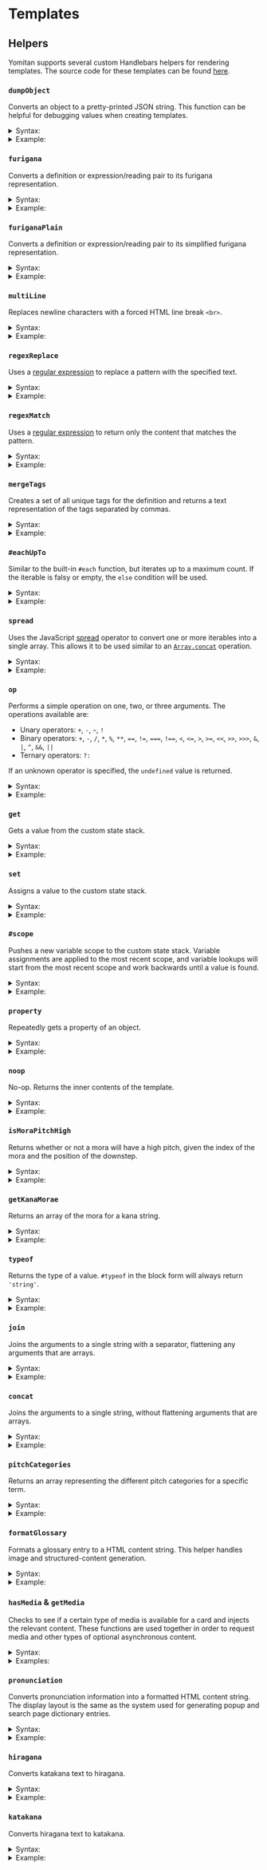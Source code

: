# Templates

## Helpers

Yomitan supports several custom Handlebars helpers for rendering templates.
The source code for these templates can be found [here](../ext/js/templates/sandbox/anki-template-renderer.js).

### `dumpObject`

Converts an object to a pretty-printed JSON string.
This function can be helpful for debugging values when creating templates.

<details>
  <summary>Syntax:</summary>

<code>{{dumpObject <i>object</i>}}</code>

- _`object`_ <br>
The object to convert.
</details>
<details>
  <summary>Example:</summary>

<!-- prettier-ignore -->
  ```handlebars
  <pre>{{dumpObject .}}</pre>
  ```

Output:

<!-- prettier-ignore -->
  ```html
  <pre>{
      "key": "value"
  }</pre>
  ```

Preview:

<!-- prettier-ignore -->
  ```html
  {
      "key": "value"
  }
  ```

</details>

### `furigana`

Converts a definition or expression/reading pair to its furigana representation.

<details>
  <summary>Syntax:</summary>

<code>{{furigana <i>definition</i>}}</code><br>
<code>{{furigana <i>expression</i> <i>reading</i>}}</code><br>

- _`definition`_ <br>
  The definition to convert.
- _`expression`_ <br>
  The expression to convert.
- _`reading`_ <br>
The reading to convert.
</details>
<details>
  <summary>Example:</summary>

<!-- prettier-ignore -->
  ```handlebars
  {{furigana .}}
  {{furigana "読む" "よむ"}}
  ```

Output:

<!-- prettier-ignore -->
  ```html
  <ruby>読<rt>よ</rt></ruby>む
  ```

Preview

  <pre><ruby>読<rt>よ</rt></ruby>む</pre>
</details>

### `furiganaPlain`

Converts a definition or expression/reading pair to its simplified furigana representation.

<details>
  <summary>Syntax:</summary>

<code>{{furiganaPlain <i>definition</i>}}</code>
<code>{{furiganaPlain <i>expression</i> <i>reading</i>}}</code><br>

- _`definition`_ <br>
  The definition to convert.
- _`expression`_ <br>
  The expression to convert.
- _`reading`_ <br>
The reading to convert.
</details>
<details>
  <summary>Example:</summary>

<!-- prettier-ignore -->
  ```handlebars
  {{~furiganaPlain .~}}
  {{furiganaPlain "読む" "よむ"}}
  ```

Output:

<!-- prettier-ignore -->
  ```html
  読[よ]む
  ```

</details>

### `multiLine`

Replaces newline characters with a forced HTML line break `<br>`.

<details>
  <summary>Syntax:</summary>

<code>{{#multiLine}}<i>text with multiple lines</i>{{/multiLine}}</code>

</details>
<details>
  <summary>Example:</summary>

<!-- prettier-ignore -->
  ```handlebars
  {{#multiLine~}}
  some
  multiline
  text
  {{~/multiLine}}
  ```

Output:

<!-- prettier-ignore -->
  ```html
  some<br>multiline<br>text
  ```

Preview:

  <pre>some<br>multiline<br>text</pre>
</details>

### `regexReplace`

Uses a [regular expression](https://developer.mozilla.org/en-US/docs/Web/JavaScript/Guide/Regular_Expressions) to replace a pattern with the specified text.

<details>
  <summary>Syntax:</summary>

<code>{{#regexReplace <i>regex</i> <i>replacement</i> <i>[flags]</i>}}<i>text-to-modify</i>{{/regexReplace}}</code><br>
<code>{{regexReplace <i>regex</i> <i>replacement</i> <i>[flags]</i> <i>[text-to-modify]...</i>}}</code><br>

- _`regex`_ <br>
  The raw string used to create the regular expression. This value is passed to the [`RegExp`](https://developer.mozilla.org/en-US/docs/Web/JavaScript/Reference/Global_Objects/RegExp/RegExp) constructor.
- _`replacement`_ <br>
  The text used to replace pattern matches. This supports the standard [special capture group replacements](https://developer.mozilla.org/en-US/docs/Web/JavaScript/Reference/Global_Objects/String/replace#Specifying_a_string_as_a_parameter) as supported by the web browser.
- _`flags`_ _(optional)_ <br>
  Optional flags to pass to the [`RegExp`](https://developer.mozilla.org/en-US/docs/Web/JavaScript/Reference/Global_Objects/RegExp/RegExp) constructor.
- _`text-to-modify`_ <br>
The text that the regular expression is applied to.
If multiple arguments are present, they are all concatenated.
</details>
<details>
  <summary>Example:</summary>

<!-- prettier-ignore -->
  ```handlebars
  {{#regexReplace "\(([^)]*)\)" "$1" "g"~}}Here is (some) (text) (in) (parentheses){{~/regexReplace}}
  ```

Output:

<!-- prettier-ignore -->
  ```html
  Here is some text in parentheses
  ```

</details>

### `regexMatch`

Uses a [regular expression](https://developer.mozilla.org/en-US/docs/Web/JavaScript/Guide/Regular_Expressions) to return only the content that matches the pattern.

<details>
  <summary>Syntax:</summary>

<code>{{#regexMatch <i>regex</i> <i>[flags]</i>}}<i>text-to-modify</i>{{/regexMatch}}</code><br>
<code>{{regexMatch <i>regex</i> <i>[flags]</i> <i>[text-to-modify]...</i>}}</code><br>

- _`regex`_ <br>
  The raw string used to create the regular expression. This value is passed to the [`RegExp`](https://developer.mozilla.org/en-US/docs/Web/JavaScript/Reference/Global_Objects/RegExp/RegExp) constructor.
- _`flags`_ _(optional)_ <br>
  Optional flags to pass to the [`RegExp`](https://developer.mozilla.org/en-US/docs/Web/JavaScript/Reference/Global_Objects/RegExp/RegExp) constructor.
- _`text-to-modify`_ <br>
The text that the regular expression is applied to.
If multiple arguments are present, they are all concatenated.
</details>
<details>
  <summary>Example:</summary>

<!-- prettier-ignore -->
  ```handlebars
  {{#regexMatch "\(([^)]*)\)" "g"~}}Here is (some) (text) (in) (parentheses){{~/regexMatch}}
  ```

Output:

<!-- prettier-ignore -->
  ```html
  (some)(text)(in)(parentheses)
  ```

</details>

### `mergeTags`

Creates a set of all unique tags for the definition and returns a text representation of the tags separated by commas.

<details>
  <summary>Syntax:</summary>

<code>{{mergeTags <i>definition</i> <i>isGroupMode</i> <i>isMergeMode</i>}}</code>

- _`definition`_ <br>
  The root definition object.
- _`isGroupMode`_ _(optional)_ <br>
  Whether or not the display mode is the 'group' mode.
- _`isMergeMode`_ <br>
Whether or not the display mode is the 'merge' mode.
</details>
<details>
  <summary>Example:</summary>

<!-- prettier-ignore -->
  ```handlebars
  {{~mergeTags definition group merge~}}
  ```

Output:

<!-- prettier-ignore -->
  ```html
  v5m, vt, JMdict (English)
  ```

</details>

### `#eachUpTo`

Similar to the built-in `#each` function, but iterates up to a maximum count.
If the iterable is falsy or empty, the `else` condition will be used.

<details>
  <summary>Syntax:</summary>

<code>{{#eachUpTo <i>iterable</i> <i>maxCount</i>}}<i>(modification)</i>{{else}}<i>(else-modification)</i>{{/eachUpTo}}</code>

- _`iterable`_ <br>
  The object that should be looped over. A JavaScript [`for...of`](https://developer.mozilla.org/en-US/docs/Web/JavaScript/Reference/Statements/for...of) loop is used, so the object only needs to be iterable.
- _`maxCount`_ _(optional)_ <br>
  The maximum number of entries to loop over.
- _`modification`_ <br>
  The template used to modify the value. The context is changed to the current item of iteration.
- _`else-modification`_ <br>
The template used in case the iterable is falsy or empty. The context is unchanged.
</details>
<details>
  <summary>Example:</summary>

<!-- prettier-ignore -->
  ```handlebars
  {{~#eachUpTo someArray 5}}{{{.}}}<br>{{else}}Empty{{/mergeTags~}}
  ```

Output:

<!-- prettier-ignore -->
  ```html
  someArray[0]<br>someArray[1]<br>someArray[2]<br>someArray[3]<br>someArray[4]<br>
  ```

Preview:

  <pre>someArray[0]<br>someArray[1]<br>someArray[2]<br>someArray[3]<br>someArray[4]<br></pre>
</details>

### `spread`

Uses the JavaScript [spread](https://developer.mozilla.org/en-US/docs/Web/JavaScript/Reference/Operators/Spread_syntax) operator to convert one or more iterables into a single array.
This allows it to be used similar to an [`Array.concat`](https://developer.mozilla.org/en-US/docs/Web/JavaScript/Reference/Global_Objects/Array/concat) operation.

<details>
  <summary>Syntax:</summary>

<code>{{spread <i>iterable1</i> <i>iterable2</i> <i>...</i> <i>iterableN</i>}}</code>

- _`iterableN`_ <br>
A variable amount of iterable objects to combine into a single array.
</details>
<details>
  <summary>Example:</summary>

<!-- prettier-ignore -->
  ```handlebars
  {{#each (spread array1 array2)}}{{{.}}}<br>{{/each}}
  ```

Output:

<!-- prettier-ignore -->
  ```html
  array1[0]<br>array1[1]<br>array2[0]<br>array2[1]<br>
  ```

Preview:

  <pre>array1[0]<br>array1[1]<br>array2[0]<br>array2[1]<br></pre>
</details>

### `op`

Performs a simple operation on one, two, or three arguments. The operations available are:

- Unary operators: `+`, `-`, `~`, `!`
- Binary operators: `+`, `-`, `/`, `*`, `%`, `**`, `==`, `!=`, `===`, `!==`, `<`, `<=`, `>`, `>=`, `<<`, `>>`, `>>>`, `&`, `|`, `^`, `&&`, `||`
- Ternary operators: `?:`

If an unknown operator is specified, the `undefined` value is returned.

<details>
  <summary>Syntax:</summary>

<code>{{op <i>operator</i> <i>operand1</i> <i>[operand2]</i> <i>[operand3]</i>}}</code>

- _`operator`_ <br>
  One of the unary, binary, or ternary operators.
- _`operand1`_ <br>
  The first operand of the operation.
- _`operand2`_ _(Optional)_<br>
  The second operand of the operation.
- _`operand3`_ _(Optional)_<br>
The third operand of the operation.
</details>
<details>
  <summary>Example:</summary>

<!-- prettier-ignore -->
  ```handlebars
  {{#if (op "===" value1 value2)}}Values are equal{{/if~}}<br>
  {{~#op "-" value1}}{{/op~}}<br>
  {{~op "?:" value1 "a" "b"}}
  ```

Output:

<!-- prettier-ignore -->
  ```html
  Values are equal<br>-32<br>a
  ```

Preview:

  <pre>Values are equal<br>-32<br>a</pre>
</details>

### `get`

Gets a value from the custom state stack.

<details>
  <summary>Syntax:</summary>

<code>{{get <i>name</i>}}</code>

- _`name`_ <br>
The name of the variable to get.
</details>
<details>
  <summary>Example:</summary>

<!-- prettier-ignore -->
  ```handlebars
  {{get "some-text"}}
  ```

Output:

<!-- prettier-ignore -->
  ```html
  This is the value of some-text!
  ```

</details>

### `set`

Assigns a value to the custom state stack.

<details>
  <summary>Syntax:</summary>

<code>{{#set <i>name</i>}}<i>value</i>{{/get}}</code><br>
<code>{{set <i>name</i> <i>value</i>}}</code><br>

- _`name`_ <br>
  The name of the variable to assign.
- _`value`_ <br>
The value of the variable.
</details>
<details>
  <summary>Example:</summary>

<!-- prettier-ignore -->
  ```handlebars
  {{#set "some-text"}}This is the value of some-text!{{/set~}}
  {{~set "some-number" 32}}
  ```

Output:

<!-- prettier-ignore -->
  ```html
  ```

</details>

### `#scope`

Pushes a new variable scope to the custom state stack.
Variable assignments are applied to the most recent scope,
and variable lookups will start from the most recent scope and work backwards until a value is found.

<details>
  <summary>Syntax:</summary>

<code>{{#scope}}<i>content</i>{{/scope}}</code>

- _`name`_ <br>
  The name of the variable to assign.
- _`value`_ <br>
The value of the variable.
</details>
<details>
  <summary>Example:</summary>

<!-- prettier-ignore -->
  ```handlebars
  {{~set "key" 32~}}
  {{~get "key"~}},
  {{~#scope~}}
    {{~#get "key"~}},
    {{~#set "key" 64~}}
    {{~#get "key"~}},
  {{~/scope~}}
  {{~get "key"~}}
  ```

Output:

<!-- prettier-ignore -->
  ```html
  32,32,64,32
  ```

</details>

### `property`

Repeatedly gets a property of an object.

<details>
  <summary>Syntax:</summary>

<code>{{property <i>object</i> <i>property1</i> <i>property2</i> <i>...</i> <i>propertyN</i>}}</code>

- _`object`_ <br>
  The initial object to use.
- _`propertyN`_ <br>
A chain of property names to get on the object.
</details>
<details>
  <summary>Example:</summary>

<!-- prettier-ignore -->
  ```handlebars
  {{property someObject "field" 0 "toString"}}
  ```

Output:

<!-- prettier-ignore -->
  ```html
  function toString() { [native code] }
  ```

</details>

### `noop`

No-op. Returns the inner contents of the template.

<details>
  <summary>Syntax:</summary>

<code>{{#noop}}<i>content</i>{{/noop}}</code>

</details>
<details>
  <summary>Example:</summary>

<!-- prettier-ignore -->
  ```handlebars
  {{noop}}Unchanged content{{/noop}}
  ```

Output:

<!-- prettier-ignore -->
  ```html
  Unchanged content
  ```

</details>

### `isMoraPitchHigh`

Returns whether or not a mora will have a high pitch, given the index of the mora and the position of the downstep.

<details>
  <summary>Syntax:</summary>

<code>{{isMoraPitchHigh <i>index</i> <i>position</i>}}</code>

</details>
<details>
  <summary>Example:</summary>

<!-- prettier-ignore -->
  ```handlebars
  {{#if (isMoraPitchHigh 1 2)}}High pitch{{else}}Low pitch{{/if}}
  ```

Output:

<!-- prettier-ignore -->
  ```html
  High pitch
  ```

</details>

### `getKanaMorae`

Returns an array of the mora for a kana string.

<details>
  <summary>Syntax:</summary>

<code>{{getKanaMorae <i>kana-string</i>}}</code>

</details>
<details>
  <summary>Example:</summary>

<!-- prettier-ignore -->
  ```handlebars
  {{#each (getKanaMorae "よみたん")}}{{{.}}}<br>{{/each}}
  ```

Output:

<!-- prettier-ignore -->
  ```html
  よ<br>み<br>た<br>ん<br>
  ```

Preview:

  <pre>よ<br>み<br>た<br>ん<br></pre>
</details>

### `typeof`

Returns the type of a value. `#typeof` in the block form will always return `'string'`.

<details>
  <summary>Syntax:</summary>

<code>{{typeof <i>value</i>}}</code><br>
<code>{{#typeof}}<i>value</i>{{/typeof}}</code><br>

- _`value`_ <br>
The value to check.
</details>
<details>
  <summary>Example:</summary>

<!-- prettier-ignore -->
  ```handlebars
  {{typeof "よみたん"}}
  {{typeof 1}}
  {{#typeof}}よみたん{{/typeof}}
  ```

Output:

<!-- prettier-ignore -->
  ```html
  string
  number
  string
  ```

</details>

### `join`

Joins the arguments to a single string with a separator, flattening any arguments that are arrays.

<details>
  <summary>Syntax:</summary>

<code>{{join <i>separator</i> <i>value1</i> <i>value2</i> <i>valueN</i>...}}</code><br>

- _`separator`_ <br>
  The separator string to use between values.
- _`valueN`_ <br>
An individual value to join into the resulting string
</details>
<details>
  <summary>Example:</summary>

<!-- prettier-ignore -->
  ```handlebars
  {{set "index" 32~}}
  {{~join "_" "yomitan" (get "index") "value"}}
  ```

Output:

<!-- prettier-ignore -->
  ```html
  yomitan_32_value
  ```

</details>

### `concat`

Joins the arguments to a single string, without flattening arguments that are arrays.

<details>
  <summary>Syntax:</summary>

<code>{{concat <i>value1</i> <i>value1</i> <i>valueN</i>...}}</code><br>

- _`valueN`_ <br>
A value to join into the resulting string
</details>
<details>
  <summary>Example:</summary>

<!-- prettier-ignore -->
  ```handlebars
  {{set "index" 32~}}
  {{~concat "yomitan_" (get "index") "_value"}}
  ```

Output:

<!-- prettier-ignore -->
  ```html
  yomitan_32_value
  ```

</details>

### `pitchCategories`

Returns an array representing the different pitch categories for a specific term.

<details>
  <summary>Syntax:</summary>

<code>{{pitchCategories @root}}</code><br>

- _`@root`_ <br>
The argument passed should always be the root data object.
</details>
<details>
  <summary>Example:</summary>

<!-- prettier-ignore -->
  ```handlebars
  [{{#each (pitchCategories @root)}}{{.}}{{#unless @last}}, {{/unless}}{{/each}}]
  ```

Output:

<!-- prettier-ignore -->
  ```html
  [heiban, kifuku]
  ```

</details>

### `formatGlossary`

Formats a glossary entry to a HTML content string. This helper handles image and
structured-content generation.

<details>
  <summary>Syntax:</summary>

<code>{{formatGlossary <i>dictionary</i> <i>definitionEntry</i>}}</code><br>

- _`dictionary`_ <br>
  The dictionary that the glossary entry belongs to.
- _`definitionEntry`_ <br>
The definition entry object in raw form.
</details>
<details>
  <summary>Example:</summary>

<!-- prettier-ignore -->
  ```handlebars
  {{#each glossary}}{{formatGlossary ../dictionary .}}{{/each}}
  ```

Output:

<!-- prettier-ignore -->
  ```html
  Here is the content of a gloss, which may include formatted HTML.
  ```

</details>

### `hasMedia` & `getMedia`

Checks to see if a certain type of media is available for a card and injects the relevant content.
These functions are used together in order to request media and other types of optional asynchronous content.

<details>
  <summary>Syntax:</summary>

<code>{{hasMedia <i>type</i> <i>args</i>...}}</code><br>
<code>{{getMedia <i>type</i> <i>args</i>... <i>[escape=true|false]</i>}}</code><br>

- _`type`_ <br>
  The type of media to check for.
- _`args`_ <br>
  Additional arguments for the media. The arguments depend on the media type.
- _`escape`_ _(optional)_ <br>
  Whether or not the resulting text should be HTML-escaped. If omitted, defaults to `true`.

**Available media types and arguments**

- <code>"audio"</code>
- <code>"screenshot"</code>
- <code>"clipboardImage"</code>
- <code>"clipboardText"</code>
- <code>"selectionText"</code>
- <code>"textFurigana" <i>japaneseText</i> <i>readingMode="default|hiragana|katakana"</i></code>
- <code>"dictionaryMedia" <i>fileName</i> <i>dictionary="Dictionary Name"</i></code>
</details>
<details>
  <summary>Examples:</summary>

<!-- prettier-ignore -->
  ```handlebars
  {{#if (hasMedia "audio")}}The audio file name is: {{getMedia "audio"}}{{/if}}

  {{#if (hasMedia "screenshot")}}The screenshot file name is: {{getMedia "screenshot"}}{{/if}}

  {{#if (hasMedia "clipboardImage")}}The clipboard image file name is: {{getMedia "clipboardImage"}}{{/if}}

  {{#if (hasMedia "clipboardText")}}The clipboard text is: {{getMedia "clipboardText"}}{{/if}}

  {{#if (hasMedia "selectionText")}}The selection text is: {{getMedia "selectionText"}}{{/if}}

  {{#if (hasMedia "textFurigana" "日本語")}}This is an example of text with generated furigana: {{getMedia "textFurigana" "日本語" escape=false}}{{/if}}

  {{#if (hasMedia "dictionaryMedia" "image.png" dictionary="Example Dictionary")}}The remapped file name for image.png is: {{getMedia "dictionaryMedia" "image.png" dictionary="Example Dictionary"}}{{/if}}
  ```

Output:

<!-- prettier-ignore -->
  ```html
  The audio file name is: yomitan_audio_にほんご_日本語.mp3

  The screenshot file name is: yomitan_browser_screenshot_にほんご_日本語.png

  The clipboard image file name is: yomitan_clipboard_image_にほんご_日本語.png

  The clipboard text is: This is the clipboard text

  The selection text is: This is the selection text

  The selection text is: This is the selection text

  This is an example of text with generated furigana: <ruby>日本語<rt>にほんご</rt></ruby>

  The remapped file name for image.png is: yomitan_dictionary_media_1_にほんご_日本語.png
  ```

</details>

### `pronunciation`

Converts pronunciation information into a formatted HTML content string. The display layout is the
same as the system used for generating popup and search page dictionary entries.

<details>
  <summary>Syntax:</summary>

<code>{{pronunciation <i>format=string</i> <i>reading=string</i> <i>downstepPosition=integer</i> <i>[nasalPositions=array]</i> <i>[devoicePositions=array]</i>}}</code><br>

- _`format`_ <br>
  The format of the HTML to generate. This can be any of the following values:
  - `'text'`
  - `'graph'`
  - `'position'`
- _`reading`_ <br>
  The kana reading of the term.
- _`downstepPosition`_ <br>
  The mora position of the downstep in the reading.
- _`nasalPositions`_ _(optional)_ <br>
  An array of indices of mora that have a nasal pronunciation.
- _`devoicePositions`_ _(optional)_ <br>
An array of indices of mora that are devoiced.
</details>
<details>
  <summary>Example:</summary>

<!-- prettier-ignore -->
  ```handlebars
  {{~pronunciation format='text' reading='よむ' downstepPosition=1~}}
  ```

</details>

### `hiragana`

Converts katakana text to hiragana.

<details>
  <summary>Syntax:</summary>

<code>{{hiragana <i>value</i> <i>[keepProlongedSoundMarks=true|false]</i>}}</code><br>
<code>{{#hiragana <i>[keepProlongedSoundMarks=true|false]</i>}}<i>value</i>{{/hiragana}}</code><br>

- _`value`_ <br>
  The text to convert.
- _`keepProlongedSoundMarks`_ _(optional)_ <br>
Whether or not the `ー` character should be kept or converted to a vowel character.
Defaults to `false` if not specified.
</details>
<details>
  <summary>Example:</summary>

<!-- prettier-ignore -->
  ```handlebars
  {{hiragana "よみたん ヨミたん ヨミタン"}}
  {{#hiragana}}よみたん ヨミたん ヨミタン{{/hiragana}}
  {{#hiragana}}ローマ字{{/hiragana}}
  {{#hiragana keepProlongedSoundMarks=true}}ローマ字{{/hiragana}}
  ```

Output:

<!-- prettier-ignore -->
  ```html
  よみたん よみたん よみたん
  よみたん よみたん よみたん
  ろうま字
  ろーま字
  ```

</details>

### `katakana`

Converts hiragana text to katakana.

<details>
  <summary>Syntax:</summary>

<code>{{katakana <i>text</i>}}</code><br>
<code>{{#katakana}}<i>text</i>{{/katakana}}</code><br>

- _`text`_ <br>
The text to convert.
</details>
<details>
  <summary>Example:</summary>

<!-- prettier-ignore -->
  ```handlebars
  {{katakana "よみたん ヨミたん ヨミタン"}}
  {{#katakana}}よみたん ヨミたん ヨミタン{{/katakana}}
  ```

Output:

<!-- prettier-ignore -->
  ```html
  ヨミタン ヨミタン ヨミタン
  ヨミタン ヨミタン ヨミタン
  ```

</details>
